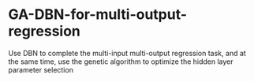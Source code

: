 # GA-DBN-for-multi-output-regression
Use DBN to complete the multi-input multi-output regression task, and at the same time, use the genetic algorithm to optimize the hidden layer parameter selection
